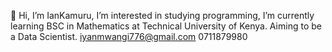 👋 Hi, I’m IanKamuru,
I’m interested in studying programming,
I’m currently learning BSC in Mathematics at Technical University of Kenya.
Aiming to be a Data Scientist.
iyanmwangi776@gmail.com
0711879980
<!---
IanKamuru/IanKamuru is a ✨ special ✨ repository because its `README.md` (this file) appears on your GitHub profile.
You can click the Preview link to take a look at your changes.
--->

